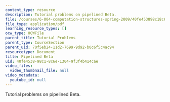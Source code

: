 ```yaml
---
content_type: resource
description: Tutorial problems on pipelined Beta.
file: /courses/6-004-computation-structures-spring-2009/40fe453898c18c6e13049f3f4b414cae_MIT6_004s09_tutor21.pdf
file_type: application/pdf
learning_resource_types: []
ocw_type: OCWFile
parent_title: Tutorial Problems
parent_type: CourseSection
parent_uid: 70f5eb24-11d2-7699-9d92-b0c6f5c4ac94
resourcetype: Document
title: Pipelined Beta
uid: 40fe4538-98c1-8c6e-1304-9f3f4b414cae
video_files:
  video_thumbnail_file: null
video_metadata:
  youtube_id: null
---
```

Tutorial problems on pipelined Beta.

